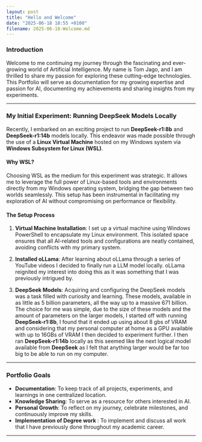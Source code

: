 ```yaml
---
layout: post
title: "Hello and Welcome"
date: "2025-06-18 18:55 +0100"
filename: 2025-06-18-Welcome.md
---
```

### Introduction

Welcome to me continuing my journey through the fascinating and ever-growing world of Artificial Intelligence. My name is Tom Jago, and I am thrilled to share my passion for exploring these cutting-edge technologies. This Portfolio will serve as documentation for my growing expertise and passion for AI, documenting my achievements and sharing insights from my experiments.

---

### My Initial Experiment: Running DeepSeek Models Locally

Recently, I embarked on an exciting project to run **DeepSeek-r1:8b** and **DeepSeek-r1:14b** models locally. This endeavor was made possible through
the use of a **Linux Virtual Machine** hosted on my Windows system via **Windows Subsystem for Linux (WSL)**.

#### Why WSL?

Choosing WSL as the medium for this experiment was strategic. It allows me to leverage the full power of Linux-based tools and environments directly
from my Windows operating system, bridging the gap between two worlds seamlessly. This setup has been instrumental in facilitating my exploration of
AI without compromising on performance or flexibility.

#### The Setup Process

1. **Virtual Machine Installation**: I set up a virtual machine using Windows PowerShell to encapsulate my Linux environment. This isolated space
ensures that all AI-related tools and configurations are neatly contained, avoiding conflicts with my primary system.

2. **Installed oLLama**: After learning about oLLama through a series of YouTube videos I decided to finally run a LLM model locally. oLLama reignited my interest into doing this as it was something that I was previously intrigued by.

3. **DeepSeek Models**: Acquiring and configuring the DeepSeek models was a task filled with curiosity and learning. These models, available in as little as 5 billion parameters, all the way up to a massive 671 billion. The choice for me was simple, due to the size of these models and the amount of parameters on the larger models, I started off with running **DeepSeek-r1:8b**, I found that it ended up using about 8 gbs of VRAM and considering that my personal computer at home as a GPU available with up to 16GBs of VRAM I then decided to experiment further. I then ran **DeepSeek-r1:14b** locally as this seemed like the next logical model available from **DeepSeek** as I felt that anything larger would be far too big to be able to run on my computer.

---

### Portfolio Goals

- **Documentation**: To keep track of all projects, experiments, and learnings in one centralized location.
- **Knowledge Sharing**: To serve as a resource for others interested in AI.
- **Personal Growth**: To reflect on my journey, celebrate milestones, and continuously improve my skills.
- **Implementation of Degree work** : To implement and discuss all work that I have previously done throughout my academic career.

<!-- excerpt-end -->
---
